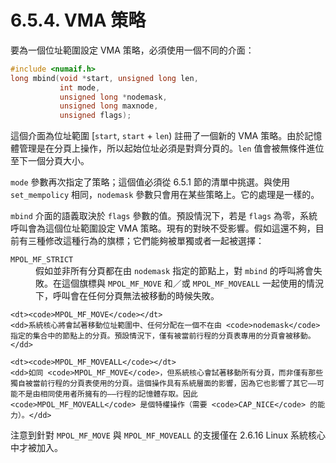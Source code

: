 # 6.5.4. VMA 策略

要為一個位址範圍設定 VMA 策略，必須使用一個不同的介面：

```c
#include <numaif.h>
long mbind(void *start, unsigned long len,
           int mode,
           unsigned long *nodemask,
           unsigned long maxnode,
           unsigned flags);
```

這個介面為位址範圍 [`start`, `start` + `len`) 註冊了一個新的 VMA 策略。由於記憶體管理是在分頁上操作，所以起始位址必須是對齊分頁的。`len` 值會被無條件進位至下一個分頁大小。

`mode` 參數再次指定了策略；這個值必須從 6.5.1 節的清單中挑選。與使用 `set_mempolicy` 相同，`nodemask` 參數只會用在某些策略上。它的處理是一樣的。

`mbind` 介面的語義取決於 `flags` 參數的值。預設情況下，若是 `flags` 為零，系統呼叫會為這個位址範圍設定 VMA 策略。現有的對映不受影響。假如這還不夠，目前有三種修改這種行為的旗標；它們能夠被單獨或者一起被選擇：

<dl>
    <dt><code>MPOL_MF_STRICT</code></dt>
    <dd>假如並非所有分頁都在由 <code>nodemask</code> 指定的節點上，對 <code>mbind</code> 的呼叫將會失敗。在這個旗標與 <code>MPOL_MF_MOVE</code> 和／或 <code>MPOL_MF_MOVEALL</code> 一起使用的情況下，呼叫會在任何分頁無法被移動的時候失敗。</dd>

    <dt><code>MPOL_MF_MOVE</code></dt>
    <dd>系統核心將會試著移動位址範圍中、任何分配在一個不在由 <code>nodemask</code> 指定的集合中的節點上的分頁。預設情況下，僅有被當前行程的分頁表專用的分頁會被移動。</dd>

    <dt><code>MPOL_MF_MOVEALL</code></dt>
    <dd>如同 <code>MPOL_MF_MOVE</code>，但系統核心會試著移動所有分頁，而非僅有那些獨自被當前行程的分頁表使用的分頁。這個操作具有系統層面的影響，因為它也影響了其它––可能不是由相同使用者所擁有的––行程的記憶體存取。因此 <code>MPOL_MF_MOVEALL</code> 是個特權操作（需要 <code>CAP_NICE</code> 的能力）。</dd>
</dl>

注意到針對 `MPOL_MF_MOVE` 與 `MPOL_MF_MOVEALL` 的支援僅在 2.6.16 Linux 系統核心中才被加入。

